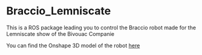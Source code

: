 # Braccio_Lemniscate

This is a ROS package leading you to control the Braccio robot made for the Lemniscate show of the Bivouac Companie

You can find the Onshape 3D model of the robot [here](https://cad.onshape.com/documents/b1e6a25ed68ab1d075ca2128/w/ffa62a9eea9683b2658504c0/e/ca61c915463be64d20479233)
